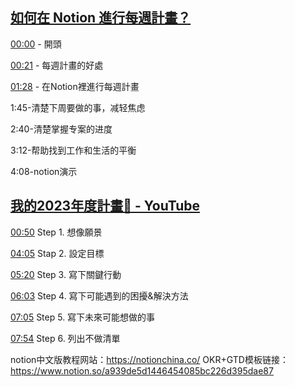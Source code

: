 ## [如何在 Notion 進行每週計畫？](https://www.youtube.com/watch?v=9LWdSNga4_Y)

[00:00](https://www.youtube.com/watch?v=9LWdSNga4_Y&t=0s) - 開頭 

[00:21](https://www.youtube.com/watch?v=9LWdSNga4_Y&t=21s) - 每週計畫的好處 

[01:28](https://www.youtube.com/watch?v=9LWdSNga4_Y&t=88s) - 在Notion裡進行每週計畫

1:45-清楚下周要做的事，减轻焦虑

2:40-清楚掌握专案的进度

3:12-帮助找到工作和生活的平衡

4:08-notion演示

## [我的2023年度計畫🚀 - YouTube](https://www.youtube.com/watch?v=HZEfrP7Vkzk)

[00:50](https://www.youtube.com/watch?v=HZEfrP7Vkzk&t=50s) Step 1. 想像願景 

[04:05](https://www.youtube.com/watch?v=HZEfrP7Vkzk&t=245s) Stap 2. 設定目標 

[05:20](https://www.youtube.com/watch?v=HZEfrP7Vkzk&t=320s) Step 3. 寫下關鍵行動 

[06:03](https://www.youtube.com/watch?v=HZEfrP7Vkzk&t=363s) Step 4. 寫下可能遇到的困擾&解決方法 

[07:05](https://www.youtube.com/watch?v=HZEfrP7Vkzk&t=425s) Step 5. 寫下未來可能想做的事 

[07:54](https://www.youtube.com/watch?v=HZEfrP7Vkzk&t=474s) Step 6. 列出不做清單





notion中文版教程网站：https://notionchina.co/
OKR+GTD模板链接：https://www.notion.so/a939de5d1446454085bc226d395dae87
